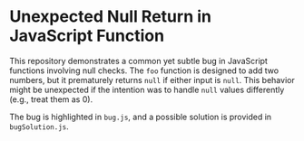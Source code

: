 # Unexpected Null Return in JavaScript Function

This repository demonstrates a common yet subtle bug in JavaScript functions involving null checks. The `foo` function is designed to add two numbers, but it prematurely returns `null` if either input is `null`. This behavior might be unexpected if the intention was to handle `null` values differently (e.g., treat them as 0).

The bug is highlighted in `bug.js`, and a possible solution is provided in `bugSolution.js`.